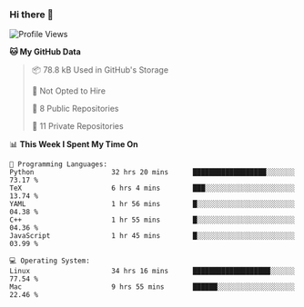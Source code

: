 ### Hi there 👋

<!--
**huayuan4396/huayuan4396** is a ✨ _special_ ✨ repository because its `README.md` (this file) appears on your GitHub profile.

Here are some ideas to get you started:

- 🔭 I’m currently working on ...
- 🌱 I’m currently learning ...
- 👯 I’m looking to collaborate on ...
- 🤔 I’m looking for help with ...
- 💬 Ask me about ...
- 📫 How to reach me: ...
- 😄 Pronouns: ...
- ⚡ Fun fact: ...
-->

<!--START_SECTION:waka-->
![Profile Views](http://img.shields.io/badge/Profile%20Views-1-blue)

**🐱 My GitHub Data** 

> 📦 78.8 kB Used in GitHub's Storage 
 > 
> 🚫 Not Opted to Hire
 > 
> 📜 8 Public Repositories 
 > 
> 🔑 11 Private Repositories 
 > 
📊 **This Week I Spent My Time On** 

```text
💬 Programming Languages: 
Python                   32 hrs 20 mins      ██████████████████░░░░░░░   73.17 % 
TeX                      6 hrs 4 mins        ███░░░░░░░░░░░░░░░░░░░░░░   13.74 % 
YAML                     1 hr 56 mins        █░░░░░░░░░░░░░░░░░░░░░░░░   04.38 % 
C++                      1 hr 55 mins        █░░░░░░░░░░░░░░░░░░░░░░░░   04.36 % 
JavaScript               1 hr 45 mins        █░░░░░░░░░░░░░░░░░░░░░░░░   03.99 % 

💻 Operating System: 
Linux                    34 hrs 16 mins      ███████████████████░░░░░░   77.54 % 
Mac                      9 hrs 55 mins       ██████░░░░░░░░░░░░░░░░░░░   22.46 % 
```


<!--END_SECTION:waka-->
